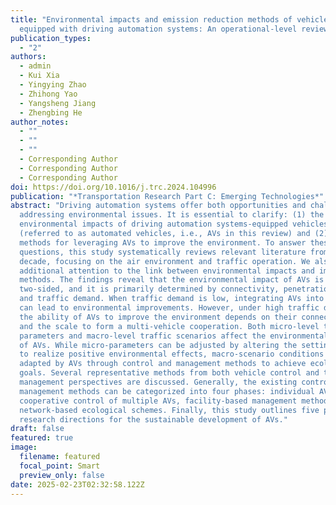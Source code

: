 ```yaml
---
title: "Environmental impacts and emission reduction methods of vehicles
  equipped with driving automation systems: An operational-level review"
publication_types:
  - "2"
authors:
  - admin
  - Kui Xia
  - Yingying Zhao
  - Zhihong Yao
  - Yangsheng Jiang
  - Zhengbing He
author_notes:
  - ""
  - ""
  - ""
  - Corresponding Author
  - Corresponding Author
  - Corresponding Author
doi: https://doi.org/10.1016/j.trc.2024.104996
publication: "*Transportation Research Part C: Emerging Technologies*"
abstract: "Driving automation systems offer both opportunities and challenges in
  addressing environmental issues. It is essential to clarify: (1) the
  environmental impacts of driving automation systems-equipped vehicles
  (referred to as automated vehicles, i.e., AVs in this review) and (2) the
  methods for leveraging AVs to improve the environment. To answer these
  questions, this study systematically reviews relevant literature from the past
  decade, focusing on the air environment and traffic operation. We also pay
  additional attention to the link between environmental impacts and improvement
  methods. The findings reveal that the environmental impact of AVs is
  two-sided, and it is primarily determined by connectivity, penetration rate,
  and traffic demand. When traffic demand is low, integrating AVs into traffic
  can lead to environmental improvements. However, under high traffic demand,
  the ability of AVs to improve the environment depends on their connectivity
  and the scale to form a multi-vehicle cooperation. Both micro-level traffic
  parameters and macro-level traffic scenarios affect the environmental benefits
  of AVs. While micro-parameters can be adjusted by altering the settings of AVs
  to realize positive environmental effects, macro-scenario conditions must be
  adapted by AVs through control and management methods to achieve ecological
  goals. Several representative methods from both vehicle control and traffic
  management perspectives are discussed. Generally, the existing control and
  management methods can be categorized into four phases: individual AV control,
  cooperative control of multiple AVs, facility-based management methods, and
  network-based ecological schemes. Finally, this study outlines five potential
  research directions for the sustainable development of AVs."
draft: false
featured: true
image:
  filename: featured
  focal_point: Smart
  preview_only: false
date: 2025-02-23T02:32:58.122Z
---
```

